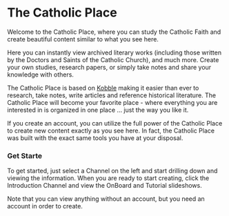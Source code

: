 # The Catholic Place

Welcome to the Catholic Place, where you can study the Catholic Faith and create beautiful content similar to what you see here. 

Here you can instantly view archived literary works (including those written by the Doctors and Saints of the Catholic Church), and much more. Create your own studies, research papers, or simply take notes and share your knowledge with others.

The Catholic Place is based on [Kobble](https://kobble.io) making it easier than ever to research, take notes, write articles and reference historical literature. The Catholic Place will become your favorite place - where everything you are interested in is organized in one place ... just the way you like it.

If you create an account, you can utilize the full power of the Catholic Place to create new content exactly as you see here. In fact, the Catholic Place was built with the exact same tools you have at your disposal. 

### Get Starte
To get started, just select a Channel on the left and start drilling down and viewing the information. When you are ready to start creating, click the Introduction Channel and view the OnBoard and Tutorial slideshows.

Note that you can view anything without an account, but you need an account in order to create.